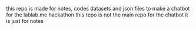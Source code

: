 this repo is made for notes, codes datasets and json files to make a chatbot for the lablab.me hackathon
this repo is not the main repo for the chatbot it is just for notes
